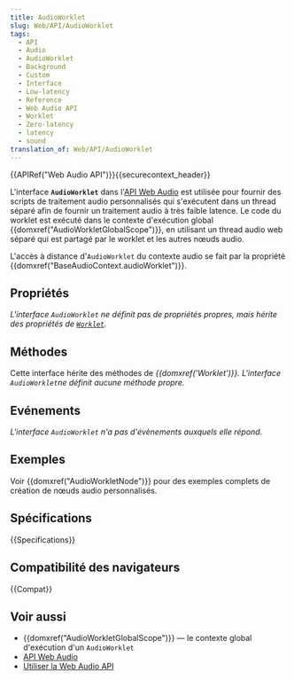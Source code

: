 ```yaml
---
title: AudioWorklet
slug: Web/API/AudioWorklet
tags:
  - API
  - Audio
  - AudioWorklet
  - Background
  - Custom
  - Interface
  - Low-latency
  - Reference
  - Web Audio API
  - Worklet
  - Zero-latency
  - latency
  - sound
translation_of: Web/API/AudioWorklet
---
```

{{APIRef("Web Audio API")}}{{securecontext_header}}

L'interface **`AudioWorklet`** dans l'[API Web Audio](/fr/docs/Web/API/Web_Audio_API) est utilisée pour fournir des scripts de traitement audio personnalisés qui s'exécutent dans un thread séparé afin de fournir un traitement audio à très faible latence. Le code du worklet est exécuté dans le contexte d'exécution global {{domxref("AudioWorkletGlobalScope")}}, en utilisant un thread audio web séparé qui est partagé par le worklet et les autres nœuds audio.

L'accès à distance d'`AudioWorklet` du contexte audio se fait par la propriété {{domxref("BaseAudioContext.audioWorklet")}}.

## Propriétés

*L'interface `AudioWorklet` ne définit pas de propriétés propres, mais hérite des propriétés de [`Worklet`](/fr/docs/Web/API/Worklet).*

## Méthodes

Cette interface hérite des méthodes de *{{domxref('Worklet')}}. L'interface `AudioWorklet`*ne définit aucune méthode propre*.*

## Evénements

*L'interface `AudioWorklet` n'a pas d'évènements auxquels elle répond.*

## Exemples

Voir {{domxref("AudioWorkletNode")}} pour des exemples complets de création de nœuds audio personnalisés.

## Spécifications

{{Specifications}}

## Compatibilité des navigateurs

{{Compat}}

## Voir aussi

- {{domxref("AudioWorkletGlobalScope")}} — le contexte global d'exécution d'un `AudioWorklet`
- [API Web Audio](/fr/docs/Web/API/Web_Audio_API)
- [Utiliser la Web Audio API](/fr/docs/Web/API/Web_Audio_API/Using_Web_Audio_API)
